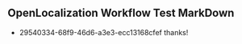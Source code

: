 ## OpenLocalization Workflow Test MarkDown
* 29540334-68f9-46d6-a3e3-ecc13168cfef thanks!

<!--HONumber=Nov16_HO5-->


